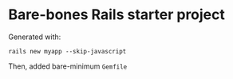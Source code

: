 # Bare-bones Rails starter project

Generated with:

`rails new myapp --skip-javascript`

Then, added bare-minimum `Gemfile`